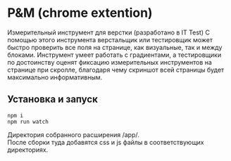 # P&M (chrome extention)
Измерительный инструмент для верстки (разработано в IT Test)
С помощью этого инструмента верстальщик или тестировщик может быстро проверить все поля на странице, как визуальные, так и между блоками. Инструмент умеет работать с градиентами, а тестировщики по достоинству оценят фиксацию измерительных инструментов на странице при скролле, благодаря чему скриншот всей страницы будет максимально информативным.

## Установка и запуск
`npm i`\
`npm run watch`

Директория собранного расширения /app/.\
После сборки туда добавятся css и js файлы в соответствующих директориях.
